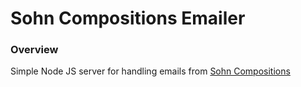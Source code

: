 # Sohn Compositions Emailer

### Overview

Simple Node JS server for handling emails from [Sohn Compositions](https://sohncompositions.com)